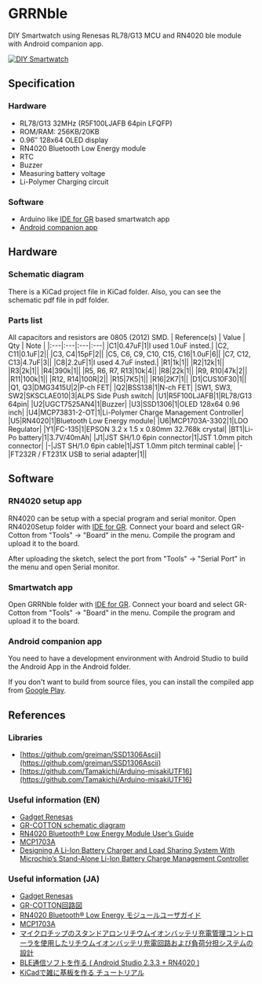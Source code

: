 # GRRNble

DIY Smartwatch using Renesas RL78/G13 MCU and RN4020 ble module with Android companion app.

[![DIY Smartwatch](https://img.youtube.com/vi/k7GzKx2PxCo/0.jpg)](https://www.youtube.com/watch?v=k7GzKx2PxCo)

## Specification
### Hardware

- RL78/G13 32MHz (R5F100LJAFB 64pin LFQFP)
- ROM/RAM: 256KB/20KB
- 0.96″ 128x64 OLED display
- RN4020 Bluetooth Low Energy module
- RTC
- Buzzer
- Measuring battery voltage
- Li-Polymer Charging circuit

### Software

- Arduino like [IDE for GR](http://gadget.renesas.com/en/product/ide4gr.html) based smartwatch app
- [Android companion app](https://play.google.com/store/apps/details?id=com.github.takjn.grrnble)

## Hardware
### Schematic diagram
There is a KiCad project file in KiCad folder. Also, you can see the schematic pdf file in pdf folder.

### Parts list
All capacitors and resistors are 0805 (2012) SMD.
| Reference(s) | Value | Qty | Note |
|:---|:---|:---|:---|
|C1|0.47uF|1|I used 1.0uF insted.|
|C2, C11|0.1uF|2||
|C3, C4|15pF|2||
|C5, C6, C9, C10, C15, C16|1.0uF|6||
|C7, C12, C13|4.7uF|3||
|C8|2.2uF|1|I used 4.7uF insted.|
|R1|1k|1||
|R2|12k|1||
|R3|2k|1||
|R4|390k|1||
|R5, R6, R7, R13|10k|4||
|R8|22k|1||
|R9, R10|47k|2||
|R11|100k|1||
|R12, R14|100R|2||
|R15|7K5|1||
|R16|2K7|1||
|D1|CUS10F30|1||
|Q1, Q3|DMG3415U|2|P-ch FET|
|Q2|BSS138|1|N-ch FET|
|SW1, SW3, SW2|SKSCLAE010|3|ALPS Side Push switch|
|U1|R5F100LJAFB|1|RL78/G13 64pin|
|U2|UGCT7525AN4|1|Buzzer|
|U3|SSD1306|1|OLED 128x64 0.96 inch|
|U4|MCP73831-2-OT|1|Li-Polymer Charge Management Controller|
|U5|RN4020|1|Bluetooth Low Energy module|
|U6|MCP1703A-3302|1|LDO Regulator|
|Y1|FC-135|1|EPSON 3.2 x 1.5 x 0.80mm 32.768k crystal|
|BT1|Li-Po battery|1|3.7V/40mAh|
|J1|JST SH/1.0 6pin connector|1|JST 1.0mm pitch connector|
|-|JST SH/1.0 6pin cable|1|JST 1.0mm pitch terminal cable|
|-|FT232R / FT231X USB to serial adapter|1||

## Software

### RN4020 setup app

RN4020 can be setup with a special program and serial monitor.
Open RN4020Setup folder with [IDE for GR](http://gadget.renesas.com/en/product/ide4gr.html).
Connect your board and select GR-Cotton from "Tools" -> "Board" in the menu.
Compile the program and upload it to the board.

After uploading the sketch, select the port from "Tools" -> "Serial Port" in the menu and open Serial monitor.

### Smartwatch app

Open GRRNble folder with [IDE for GR](http://gadget.renesas.com/en/product/ide4gr.html).
Connect your board and select GR-Cotton from "Tools" -> "Board" in the menu.
Compile the program and upload it to the board.

### Android companion app

You need to have a development environment with Android Studio to build the Android App in the Android folder.

If you don't want to build from source files, you can install the compiled app from [Google Play](https://play.google.com/store/apps/details?id=com.github.takjn.grrnble).

## References
### Libraries
- [https://github.com/greiman/SSD1306Ascii](https://github.com/greiman/SSD1306Ascii)
- [https://github.com/Tamakichi/Arduino-misakiUTF16](https://github.com/Tamakichi/Arduino-misakiUTF16)

### Useful information (EN)
- [Gadget Renesas](http://gadget.renesas.com/en/)
- [GR-COTTON schematic diagram](http://gadget.renesas.com/ja/product/documents/gr-cotton_sch.pdf)
- [RN4020 Bluetooth® Low Energy Module User’s Guide](http://ww1.microchip.com/downloads/en/devicedoc/70005191b.pdf)
- [MCP1703A](http://akizukidenshi.com/download/ds/microchip/mcp1703a.pdf)
- [Designing A Li-Ion Battery Charger and Load Sharing System With
Microchip’s Stand-Alone Li-Ion Battery Charge Management Controller](http://ww1.microchip.com/downloads/en/appnotes/01149c.pdf)

### Useful information (JA)
- [Gadget Renesas](http://gadget.renesas.com/jp/)
- [GR-COTTON回路図](http://gadget.renesas.com/ja/product/documents/gr-cotton_sch.pdf)
- [RN4020 Bluetooth® Low Energy モジュールユーザガイド](http://akizukidenshi.com/download/ds/microchip/70005191A_JP.pdf)
- [MCP1703A](http://akizukidenshi.com/download/ds/microchip/mcp1703a.pdf)
- [マイクロチップのスタンドアロンリチウムイオンバッテリ充電管理コントローラを使用したリチウムイオンバッテリ充電回路および負荷分担システムの設計](http://ww1.microchip.com/downloads/en/AppNotes/DS01149C_JP_battery.pdf)
- [BLE通信ソフトを作る ( Android Studio 2.3.3 + RN4020 )](http://www.hiramine.com/programming/blecommunicator/index.html)
- [KiCadで雑に基板を作る チュートリアル](https://www.slideshare.net/soburi/kicad-53622272)

